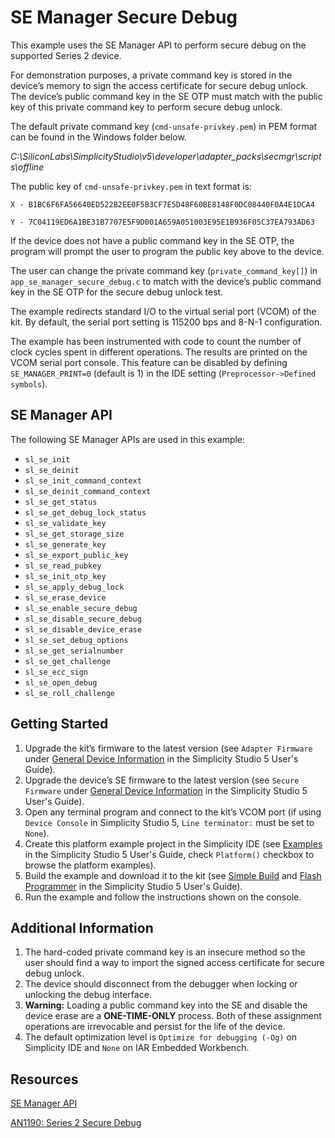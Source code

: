 # SE Manager Secure Debug


This example uses the SE Manager API to perform secure debug on the supported Series 2 device.


For demonstration purposes, a private command key is stored in the device’s memory to sign the access certificate for secure debug unlock. The device’s public command key in the SE OTP must match with the public key of this private command key to perform secure debug unlock.


The default private command key (`cmd-unsafe-privkey.pem`) in PEM format can be found in the Windows folder below.


*C:\SiliconLabs\SimplicityStudio\v5\developer\adapter\_packs\secmgr\scripts\offline*


The public key of `cmd-unsafe-privkey.pem` in text format is:


`X - B1BC6F6FA56640ED522B2EE0F5B3CF7E5D48F60BE8148F0DC08440F0A4E1DCA4`


`Y - 7C04119ED6A1BE31B7707E5F9D001A659A051003E95E1B936F05C37EA793AD63`


If the device does not have a public command key in the SE OTP, the program will prompt the user to program the public key above to the device.


The user can change the private command key (`private_command_key[]`) in `app_se_manager_secure_debug.c` to match with the device’s public command key in the SE OTP for the secure debug unlock test.


The example redirects standard I/O to the virtual serial port (VCOM) of the kit. By default, the serial port setting is 115200 bps and 8-N-1 configuration.


The example has been instrumented with code to count the number of clock cycles spent in different operations. The results are printed on the VCOM serial port console. This feature can be disabled by defining `SE_MANAGER_PRINT=0` (default is 1) in the IDE setting (`Preprocessor->Defined symbols`).


## SE Manager API


The following SE Manager APIs are used in this example:


* `sl_se_init`
* `sl_se_deinit`
* `sl_se_init_command_context`
* `sl_se_deinit_command_context`
* `sl_se_get_status`
* `sl_se_get_debug_lock_status`
* `sl_se_validate_key`
* `sl_se_get_storage_size`
* `sl_se_generate_key`
* `sl_se_export_public_key`
* `sl_se_read_pubkey`
* `sl_se_init_otp_key`
* `sl_se_apply_debug_lock`
* `sl_se_erase_device`
* `sl_se_enable_secure_debug`
* `sl_se_disable_secure_debug`
* `sl_se_disable_device_erase`
* `sl_se_set_debug_options`
* `sl_se_get_serialnumber`
* `sl_se_get_challenge`
* `sl_se_ecc_sign`
* `sl_se_open_debug`
* `sl_se_roll_challenge`


## Getting Started


1. Upgrade the kit’s firmware to the latest version (see `Adapter Firmware` under [General Device Information](https://docs.silabs.com/simplicity-studio-5-users-guide/latest/ss-5-users-guide-about-the-launcher/welcome-and-device-tabs#general-device-information) in the Simplicity Studio 5 User's Guide).
2. Upgrade the device’s SE firmware to the latest version (see `Secure Firmware` under [General Device Information](https://docs.silabs.com/simplicity-studio-5-users-guide/latest/ss-5-users-guide-about-the-launcher/welcome-and-device-tabs#general-device-information) in the Simplicity Studio 5 User's Guide).
3. Open any terminal program and connect to the kit’s VCOM port (if using `Device Console` in Simplicity Studio 5, `Line terminator:` must be set to `None`).
4. Create this platform example project in the Simplicity IDE (see [Examples](https://docs.silabs.com/simplicity-studio-5-users-guide/latest/ss-5-users-guide-getting-started/start-a-project#examples) in the Simplicity Studio 5 User's Guide, check `Platform()` checkbox to browse the platform examples).
5. Build the example and download it to the kit (see [Simple Build](https://docs.silabs.com/simplicity-studio-5-users-guide/latest/ss-5-users-guide-building-and-flashing/building#simple-build) and [Flash Programmer](https://docs.silabs.com/simplicity-studio-5-users-guide/latest/ss-5-users-guide-building-and-flashing/flashing#flash-programmer) in the Simplicity Studio 5 User's Guide).
6. Run the example and follow the instructions shown on the console.


## Additional Information


1. The hard-coded private command key is an insecure method so the user should find a way to import the signed access certificate for secure debug unlock.
2. The device should disconnect from the debugger when locking or unlocking the debug interface.
3. **Warning:** Loading a public command key into the SE and disable the device erase are a **ONE-TIME-ONLY** process. Both of these assignment operations are irrevocable and persist for the life of the device.
4. The default optimization level is `Optimize for debugging (-Og)` on Simplicity IDE and `None` on IAR Embedded Workbench.


## Resources


[SE Manager API](https://docs.silabs.com/gecko-platform/latest/service/api/group-sl-se-manager)


[AN1190: Series 2 Secure Debug](https://www.silabs.com/documents/public/application-notes/an1190-efr32-secure-debug.pdf)


